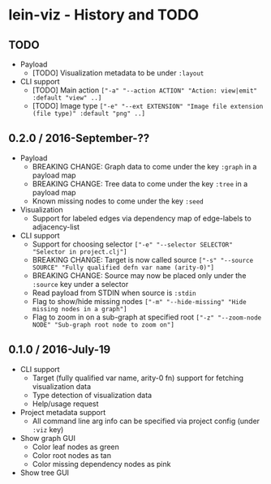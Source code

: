 # lein-viz - History and TODO

## TODO

* Payload
  * [TODO] Visualization metadata to be under `:layout`
* CLI support
  * [TODO] Main action `["-a" "--action ACTION" "Action: view|emit" :default "view" ..]`
  * [TODO] Image type `["-e" "--ext EXTENSION" "Image file extension (file type)" :default "png" ..]`


## 0.2.0 / 2016-September-??

* Payload
  * BREAKING CHANGE: Graph data to come under the key `:graph` in a payload map
  * BREAKING CHANGE: Tree data to come under the key `:tree` in a payload map
  * Known missing nodes to come under the key `:seed`
* Visualization
  * Support for labeled edges via dependency map of edge-labels to adjacency-list
* CLI support
  * Support for choosing selector `["-e" "--selector SELECTOR" "Selector in project.clj"]`
  * BREAKING CHANGE: Target is now called source `["-s" "--source SOURCE" "Fully qualified defn var name (arity-0)"]`
  * BREAKING CHANGE: Source may now be placed only under the `:source` key under a selector
  * Read payload from STDIN when source is `:stdin`
  * Flag to show/hide missing nodes `["-m" "--hide-missing" "Hide missing nodes in a graph"]`
  * Flag to zoom in on a sub-graph at specified root `["-z" "--zoom-node NODE" "Sub-graph root node to zoom on"]`


## 0.1.0 / 2016-July-19

* CLI support
  * Target (fully qualified var name, arity-0 fn) support for fetching visualization data
  * Type detection of visualization data
  * Help/usage request
* Project metadata support
  * All command line arg info can be specified via project config (under `:viz` key)
* Show graph GUI
  * Color leaf nodes as green
  * Color root nodes as tan
  * Color missing dependency nodes as pink
* Show tree GUI
